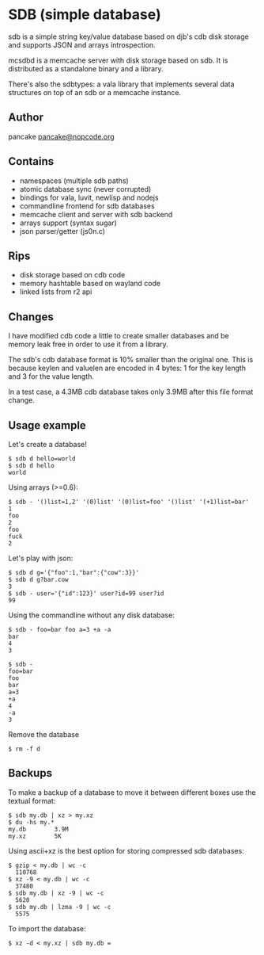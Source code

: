 SDB (simple database)
=====================

sdb is a simple string key/value database based on djb's cdb
disk storage and supports JSON and arrays introspection.

mcsdbd is a memcache server with disk storage based on sdb.
It is distributed as a standalone binary and a library.

There's also the sdbtypes: a vala library that implements
several data structures on top of an sdb or a memcache instance.

Author
------
pancake <pancake@nopcode.org>

Contains
--------
* namespaces (multiple sdb paths)
* atomic database sync (never corrupted)
* bindings for vala, luvit, newlisp and nodejs
* commandline frontend for sdb databases
* memcache client and server with sdb backend
* arrays support (syntax sugar)
* json parser/getter (js0n.c)

Rips
----
* disk storage based on cdb code
* memory hashtable based on wayland code
* linked lists from r2 api

Changes
-------
I have modified cdb code a little to create smaller databases and
be memory leak free in order to use it from a library.

The sdb's cdb database format is 10% smaller than the original
one. This is because keylen and valuelen are encoded in 4 bytes:
1 for the key length and 3 for the value length.

In a test case, a 4.3MB cdb database takes only 3.9MB after this
file format change.

Usage example
-------------
Let's create a database!

	$ sdb d hello=world
	$ sdb d hello
	world

Using arrays (>=0.6):

	$ sdb - '()list=1,2' '(0)list' '(0)list=foo' '()list' '(+1)list=bar'
	1
	foo
	2
	foo
	fuck
	2

Let's play with json:

	$ sdb d g='{"foo":1,"bar":{"cow":3}}'
	$ sdb d g?bar.cow
	3
	$ sdb - user='{"id":123}' user?id=99 user?id
	99

Using the commandline without any disk database:

	$ sdb - foo=bar foo a=3 +a -a
	bar
	4
	3

	$ sdb -
	foo=bar
	foo
	bar
	a=3
	+a
	4
	-a
	3
	
Remove the database

	$ rm -f d

Backups
-------
To make a backup of a database to move it between different boxes use the textual format:

	$ sdb my.db | xz > my.xz
	$ du -hs my.*
	my.db        3.9M
	my.xz        5K

Using ascii+xz is the best option for storing compressed sdb databases:

	$ gzip < my.db | wc -c
	  110768
	$ xz -9 < my.db | wc -c
	  37480
	$ sdb my.db | xz -9 | wc -c
	  5620
	$ sdb my.db | lzma -9 | wc -c
	  5575

To import the database:

	$ xz -d < my.xz | sdb my.db =
